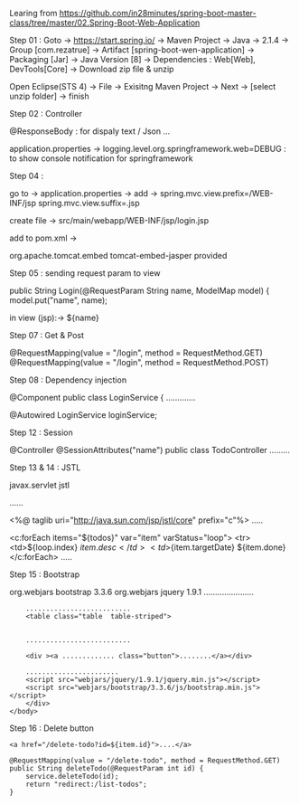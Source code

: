 Learing from https://github.com/in28minutes/spring-boot-master-class/tree/master/02.Spring-Boot-Web-Application

Step 01 : 
Goto -> https://start.spring.io/ -> Maven Project -> Java -> 2.1.4 -> Group [com.rezatrue] -> Artifact [spring-boot-wen-application] -> Packaging [Jar] -> Java Version [8] -> Dependencies : Web[Web], DevTools[Core] -> Download zip file & unzip
 
Open Eclipse(STS 4) -> File -> Exisitng Maven Project -> Next -> [select unzip folder] -> finish


Step 02 : Controller 

@ResponseBody : for dispaly text / Json ...

application.properties -> logging.level.org.springframework.web=DEBUG : to show console notification for springframework

Step 04 : 

go to -> application.properties -> add ->
spring.mvc.view.prefix=/WEB-INF/jsp 
spring.mvc.view.suffix=.jsp

create file -> src/main/webapp/WEB-INF/jsp/login.jsp

add to pom.xml ->

<dependency>
	<groupId>org.apache.tomcat.embed</groupId>
	<artifactId>tomcat-embed-jasper</artifactId>
	<scope>provided</scope>
</dependency>


Step 05 : sending request param to view

public String Login(@RequestParam String name, ModelMap model) {
		model.put("name", name);
	
in view (jsp):-> ${name}	

Step 07 : Get & Post 

@RequestMapping(value = "/login", method = RequestMethod.GET)
@RequestMapping(value = "/login", method = RequestMethod.POST)

Step 08 : Dependency injection

@Component
public class LoginService {
.............

@Autowired
LoginService loginService; 

Step 12 : Session

@Controller
@SessionAttributes("name")
public class TodoController
.........

Step 13 & 14 : JSTL

<dependency>
	<groupId>javax.servlet</groupId>
	<artifactId>jstl</artifactId>
</dependency>

......

<%@ taglib uri="http://java.sun.com/jsp/jstl/core" prefix="c"%>
.....

<c:forEach items="${todos}" var="item" varStatus="loop">
	<tr>
		<td>${loop.index}</td>
		<td>${item.desc}</td>
		<td>${item.targetDate}</td>
		<td>${item.done}</td>
	</tr>
</c:forEach>
.....

Step 15 : Bootstrap

<dependency>
	<groupId>org.webjars</groupId>
	<artifactId>bootstrap</artifactId>
	<version>3.3.6</version>
</dependency>
<dependency>
	<groupId>org.webjars</groupId>
	<artifactId>jquery</artifactId>
	<version>1.9.1</version>
</dependency>


<html>
	<head>
		......................
		<link href="webjars/bootstrap/3.3.6/css/bootstrap.min.css" rel="stylesheet">
	</head>
	<body>
		<div class="container">
		
		..........................
		<table class="table  table-striped">
		
		
		..........................
		
		<div ><a ............. class="button">........</a></div>
		
		.......................
		<script src="webjars/jquery/1.9.1/jquery.min.js"></script>
	    <script src="webjars/bootstrap/3.3.6/js/bootstrap.min.js"></script>
		</div>
	</body>	

Step 16 : Delete button

	<a href="/delete-todo?id=${item.id}">....</a>

	@RequestMapping(value = "/delete-todo", method = RequestMethod.GET)
	public String deleteTodo(@RequestParam int id) {
		service.deleteTodo(id);
		return "redirect:/list-todos";
	}